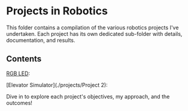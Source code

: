 # Projects in Robotics

This folder contains a compilation of the various robotics projects I've undertaken. Each project has its own dedicated sub-folder with details, documentation, and results.

## Contents

[RGB LED](./projects/Project%201):

[Elevator Simulator](./projects/Project 2):

Dive in to explore each project's objectives, my approach, and the outcomes!
